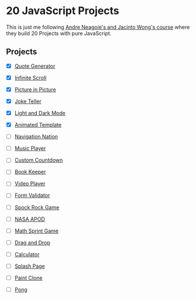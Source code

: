 # 20 JavaScript Projects

This is just me following [Andre Neagoie's and Jacinto Wong's course](https://www.udemy.com/course/javascript-web-projects-to-build-your-portfolio-resume/) where they build 20 Projects with pure JavaScript.

## Projects 
- [x] [Quote Generator](https://yarocruz.github.io/20-js-projects/quote-generator/)
- [x] [Infinite Scroll](https://yarocruz.github.io/20-js-projects/infinity-scroll/)
- [x] [Picture in Picture](https://yarocruz.github.io/20-js-projects/picture-in-picture/)
- [x] [Joke Teller](https://yarocruz.github.io/20-js-projects/joke-teller/)
- [x] [Light and Dark Mode](https://yarocruz.github.io/20-js-projects/light-dark-mode)
- [x] [Animated Template](https://yarocruz.github.io/20-js-projects/animated-template)
- [ ] [Navigation Nation](#)
- [ ] [Music Player](#)
- [ ] [Custom Countdown](#)
- [ ] [Book Keeper](#)
- [ ] [Video Player](#)
- [ ] [Form Validator](#)
- [ ] [Spock Rock Game](#)
- [ ] [NASA APOD](#)
- [ ] [Math Sprint Game](#)
- [ ] [Drag and Drop](#)
- [ ] [Calculator](#)
- [ ] [Splash Page](#)
- [ ] [Paint Clone](#)
- [ ] [Pong](#)

